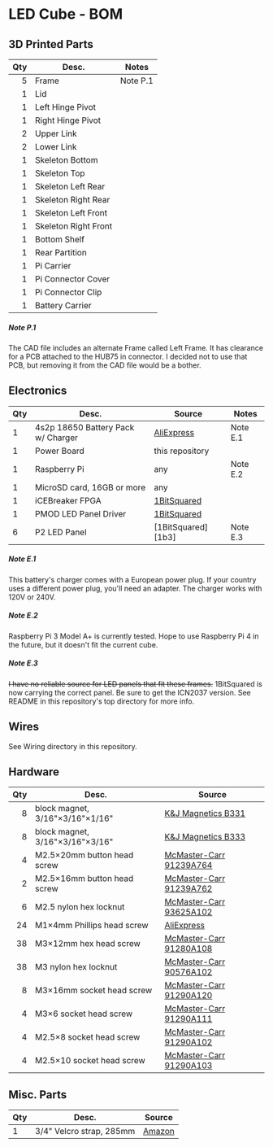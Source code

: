 # LED Cube - BOM


## 3D Printed Parts

Qty | Desc.                | Notes
---:|----------------------|-------
  5 | Frame                | Note P.1
  1 | Lid
  1 | Left Hinge Pivot
  1 | Right Hinge Pivot
  2 | Upper Link
  2 | Lower Link
  1 | Skeleton Bottom
  1 | Skeleton Top
  1 | Skeleton Left Rear
  1 | Skeleton Right Rear
  1 | Skeleton Left Front
  1 | Skeleton Right Front
  1 | Bottom Shelf
  1 | Rear Partition
  1 | Pi Carrier
  1 | Pi Connector Cover
  1 | Pi Connector Clip
  1 | Battery Carrier

##### Note P.1

The CAD file includes an alternate Frame called Left Frame.
It has clearance for a PCB attached to the HUB75 in connector.  I decided not to use that PCB, but removing
it from the CAD file would be a bother.


## Electronics

Qty | Desc.                              | Source             | Notes
----|------------------------------------|--------------------|----------
  1 | 4s2p 18650 Battery Pack w/ Charger |[AliExpress][ae1]   | Note E.1
  1 | Power Board                        | this repository
  1 | Raspberry Pi                       | any                | Note E.2
  1 | MicroSD card, 16GB or more         | any
  1 | iCEBreaker FPGA                    | [1BitSquared][1b1]
  1 | PMOD LED Panel Driver              | [1BitSquared][1b2]
  6 | P2 LED Panel                       | [1BitSquared][1b3] | Note E.3

[ae1]: https://www.aliexpress.com/item/32913021851.html
[1b1]: https://www.crowdsupply.com/1bitsquared/icebreaker-fpga
[1b2]: https://1bitsquared.com/products/pmod-led-panel-driver
[1b2]: https://1bitsquared.com/collections/embedded-hardware/products/led-panel

##### Note E.1

This battery's charger comes with a European power plug.  If your
country uses a different power plug, you'll need an adapter.  The
charger works with 120V or 240V.

##### Note E.2

Raspberry Pi 3 Model A+ is currently tested.  Hope to
use Raspberry Pi 4 in the future, but it doesn't fit
the current cube.

##### Note E.3

~~I have no reliable source for LED panels that fit these frames.~~
1BitSquared is now carrying the correct panel.  Be sure to get the
ICN2037 version.
See README in this repository's top directory for more info.


## Wires

See Wiring directory in this repository.


## Hardware

Qty | Desc.                                     | Source
---:|-------------------------------------------|--------
  8 | block magnet, 3/16"&times;3/16"&times;1/16" | [K&J Magnetics B331][kj1]
  8 | block magnet, 3/16"&times;3/16"&times;3/16" | [K&J Magnetics B333][kj2]
  4 | M2.5&times;20mm button head screw         | [McMaster-Carr 91239A764][mc1]
  2 | M2.5&times;16mm button head screw         | [McMaster-Carr 91239A762][mc2]
  6 | M2.5 nylon hex locknut                    | [McMaster-Carr 93625A102][mc3]
 24 | M1&times;4mm Phillips head screw          | [AliExpress][ae2]
 38 | M3&times;12mm hex head screw              | [McMaster-Carr 91280A108][mc4]
 38 | M3 nylon hex locknut                      | [McMaster-Carr 90576A102][mc5]
  8 | M3&times;16mm socket head screw           | [McMaster-Carr 91290A120][mc6]
  4 | M3&times;6 socket head screw              | [McMaster-Carr 91290A111][mc7]
  4 | M2.5&times;8 socket head screw            | [McMaster-Carr 91290A102][mc8]
  4 | M2.5&times;10 socket head screw           | [McMaster-Carr 91290A103][mc9]

[kj1]: https://www.kjmagnetics.com/proddetail.asp?prod=B331
[kj2]: https://www.kjmagnetics.com/proddetail.asp?prod=B333

[ae2]: https://www.aliexpress.com/item/1000008061219.html

[mc1]: https://www.mcmaster.com/91239A764
[mc2]: https://www.mcmaster.com/91239A762
[mc3]: https://www.mcmaster.com/93625A102
[mc4]: https://www.mcmaster.com/91280A108
[mc5]: https://www.mcmaster.com/90576A102
[mc6]: https://www.mcmaster.com/91290A120
[mc7]: https://www.mcmaster.com/91290A111
[mc8]: https://www.mcmaster.com/91290A102
[mc9]: https://www.mcmaster.com/91290A103


## Misc. Parts

Qty | Desc.                    | Source
----|--------------------------|--------------
  1 | 3/4" Velcro strap, 285mm | [Amazon][m1]


[m1]: https://www.amazon.com/VELCRO-Brand-ONE-WRAP-Double-Sided-Multi-Purpose/dp/B000LNSSVY
